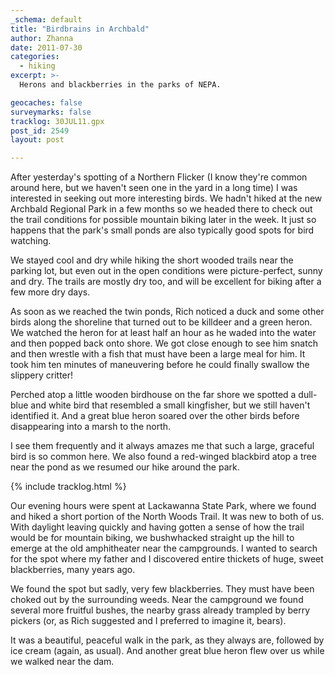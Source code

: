 ```yaml
---
_schema: default
title: "Birdbrains in Archbald"
author: Zhanna
date: 2011-07-30
categories:
  - hiking
excerpt: >- 
  Herons and blackberries in the parks of NEPA.

geocaches: false
surveymarks: false
tracklog: 30JUL11.gpx
post_id: 2549
layout: post

---
```


After yesterday's spotting of a Northern Flicker (I know they're common around here, but we haven't seen one in the yard in a long time) I was interested in seeking out more interesting birds. We hadn't hiked at the new Archbald Regional Park in a few months so we headed there to check out the trail conditions for possible mountain biking later in the week. It just so happens that the park's small ponds are also typically good spots for bird watching.

We stayed cool and dry while hiking the short wooded trails near the parking lot, but even out in the open conditions were picture-perfect, sunny and dry.  The trails are mostly dry too, and will be excellent for biking after a few more dry days.  

As soon as we reached the twin ponds, Rich noticed a duck and some other birds along the shoreline that turned out to be killdeer and a green heron. We watched the heron for at least half an hour as he waded into the water and then popped back onto shore. We got close enough to see him snatch and then wrestle with a fish that must have been a large meal for him.  It took him ten minutes of maneuvering before he could finally swallow the slippery critter! 

Perched atop a little wooden birdhouse on the far shore we spotted a dull-blue and white bird that resembled a small kingfisher, but we still haven't identified it.  And a great blue heron soared over the other birds before disappearing into a marsh to the north. 

I see them frequently and it always amazes me that such a large, graceful bird is so common here.  We also found a red-winged blackbird atop a tree near the pond as we resumed our hike around the park.  

{% include tracklog.html %}

Our evening hours were spent at Lackawanna State Park, where we found and hiked a short portion of the North Woods Trail.  It was new to both of us.  With daylight leaving quickly and having gotten a sense of how the trail would be for mountain biking, we bushwhacked straight up the hill to emerge at the old amphitheater near the campgrounds.  I wanted to search for the spot where my father and I discovered entire thickets of huge, sweet blackberries, many years ago.  

We found the spot but sadly, very few blackberries.  They must have been choked out by the surrounding weeds.  Near the campground we found several more fruitful bushes, the nearby grass already trampled by berry pickers (or, as Rich suggested and I preferred to imagine it, bears).  

It was a beautiful, peaceful walk in the park, as they always are, followed by ice cream (again, as usual).  And another great blue heron flew over us while we walked near the dam.